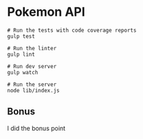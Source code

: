 # Pokemon API

    # Run the tests with code coverage reports
    gulp test

    # Run the linter
    gulp lint

    # Run dev server
    gulp watch

    # Run the server
    node lib/index.js

## Bonus

I did the bonus point
